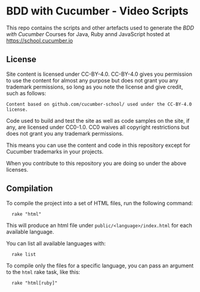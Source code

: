 # BDD with Cucumber - Video Scripts

This repo contains the scripts and other artefacts used to generate the *BDD with Cucumber* Courses for Java, Ruby annd JavaScript hosted at https://school.cucumber.io

## License

Site content is licensed under CC-BY-4.0. CC-BY-4.0 gives you permission to use the content for almost any purpose but does not grant you any trademark permissions, so long as you note the license and give credit, such as follows:

    Content based on github.com/cucumber-school/ used under the CC-BY-4.0 license.

Code used to build and test the site as well as code samples on the site, if any, are licensed under CC0-1.0. CC0 waives all copyright restrictions but does not grant you any trademark permissions.

This means you can use the content and code in this repository except for Cucumber trademarks in your projects.

When you contribute to this repository you are doing so under the above licenses.

## Compilation

To compile the project into a set of HTML files, run the following command:

```
  rake "html"
```

This will produce an html file under `public/<language>/index.html` for each available language.

You can list all available languages with:

```
  rake list
```

To compile only the files for a specific language, you can pass an argument to the `html` rake task, like this:

```
  rake "html[ruby]"
```

